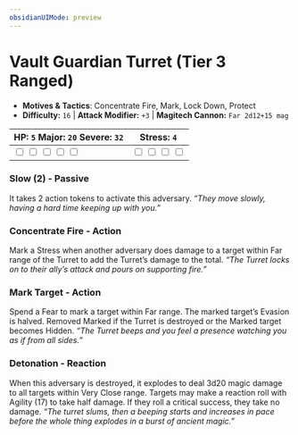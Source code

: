 ```yaml
---
obsidianUIMode: preview
---
```

# Vault Guardian Turret (Tier 3 Ranged)

- **Motives & Tactics**: Concentrate Fire, Mark, Lock Down, Protect
- **Difficulty:** `16` | **Attack Modifier:** `+3` | **Magitech Cannon:** `Far 2d12+15 mag`

| HP: `5` Major: `20` Severe: `32` | Stress: `4` |
|--|--|
|  <input type="checkbox" unchecked id="f0122626"> <input type="checkbox" unchecked id="422e2012"> <input type="checkbox" unchecked id="683196bb"> <input type="checkbox" unchecked id="5f98eb69"> <input type="checkbox" unchecked id="65ae309e"> |  <input type="checkbox" unchecked id="53387eab"> <input type="checkbox" unchecked id="20b6aaba"> <input type="checkbox" unchecked id="ac70488b"> <input type="checkbox" unchecked id="68a5e43f"> |

### Slow (2) - Passive

It takes 2 action tokens to activate this adversary. *“They move slowly, having a hard time keeping up with you.”*

### Concentrate Fire - Action

Mark a Stress when another adversary does damage to a target within Far range of the Turret to add the Turret’s damage to the total. *“The Turret locks on to their ally’s attack and pours on supporting fire.”*

### Mark Target - Action

Spend a Fear to mark a target within Far range. The marked target’s Evasion is halved. Removed Marked if the Turret is destroyed or the Marked target becomes Hidden. *“The Turret beeps and you feel a presence watching you as if from all sides.”*

### Detonation - Reaction

When this adversary is destroyed, it explodes to deal 3d20 magic damage to all targets within Very Close range. Targets may make a reaction roll with Agility (17) to take half damage. If they roll a critical success, they take no damage. *“The turret slums, then a beeping starts and increases in pace before the whole thing explodes in a burst of ancient magic.”*


